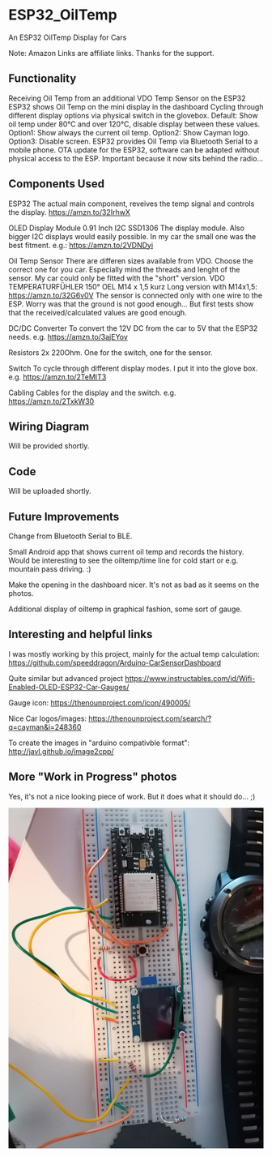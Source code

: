 # ESP32_OilTemp
An ESP32 OilTemp Display for Cars



Note: Amazon Links are affiliate links. Thanks for the support.

## Functionality

Receiving Oil Temp from an additional VDO Temp Sensor on the ESP32
ESP32 shows Oil Temp on the mini display in the dashboard
Cycling through different display options via physical switch in the glovebox.
  Default: Show oil temp under 80°C and over 120°C, disable display between these values.
  Option1: Show always the current oil temp.
  Option2: Show Cayman logo.
  Option3: Disable screen.
ESP32 provides Oil Temp via Bluetooth Serial to a mobile phone.
OTA update for the ESP32, software can be adapted without physical access to the ESP. Important because it now sits behind the radio...

## Components Used

ESP32
The actual main component, reveives the temp signal and controls the display.
https://amzn.to/32IrhwX

OLED Display Module 0.91 Inch I2C SSD1306
The display module. Also bigger I2C displays would easily possible. In my car the small one was the best fitment.
e.g.: https://amzn.to/2VDNDyi

Oil Temp Sensor
There are differen sizes available from VDO. Choose the correct one for you car. Especially mind the threads and lenght of the sensor. My car could only be fitted with the "short" version.
VDO TEMPERATURFÜHLER 150° OEL M14 x 1,5 kurz
Long version with M14x1,5: https://amzn.to/32G6v0V
The sensor is connected only with one wire to the ESP. Worry was that the ground is not good enough... But first tests show that the received/calculated values are good enough.

DC/DC Converter
To convert the 12V DC from the car to 5V that the ESP32 needs.
e.g. https://amzn.to/3ajEYov

Resistors
2x 220Ohm. One for the switch, one for the sensor.

Switch
To cycle through different display modes. I put it into the glove box.
e.g. https://amzn.to/2TeMIT3

Cabling
Cables for the display and the switch.
e.g. https://amzn.to/2TxkW30

## Wiring Diagram
Will be provided shortly.

## Code
Will be uploaded shortly.

## Future Improvements
Change from Bluetooth Serial to BLE.

Small Android app that shows current oil temp and records the history. Would be interesting to see the oiltemp/time line for cold start or e.g. mountain pass driving. :)

Make the opening in the dashboard nicer. 
It's not as bad as it seems on the photos.

Additional display of oiltemp in graphical fashion, some sort of gauge.

## Interesting and helpful links

I was mostly working by this project, mainly for the actual temp calculation:
https://github.com/speeddragon/Arduino-CarSensorDashboard

Quite similar but advanced project
https://www.instructables.com/id/Wifi-Enabled-OLED-ESP32-Car-Gauges/

Gauge icon:
https://thenounproject.com/icon/490005/

Nice Car logos/images:
https://thenounproject.com/search/?q=cayman&i=248360

To create the images in "arduino compativble format":
http://javl.github.io/image2cpp/

## More "Work in Progress" photos
Yes, it's not a nice looking piece of work. But it does what it should do... ;)

![enter image description here](pics/IMG_20200223_084447.jpg)
<!--stackedit_data:
eyJoaXN0b3J5IjpbNjEzMzUxMTMsLTE0MDA2NTcwNjZdfQ==
-->